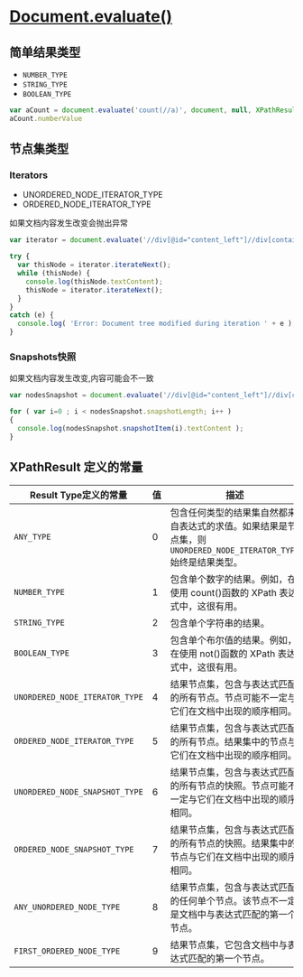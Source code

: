 # [Document.evaluate()](https://developer.mozilla.org/en-US/docs/Web/API/Document/evaluate)

## 简单结果类型

- `NUMBER_TYPE`
- `STRING_TYPE`
- `BOOLEAN_TYPE`

```js
var aCount = document.evaluate('count(//a)', document, null, XPathResult.ANY_TYPE, null );
aCount.numberValue
```

## 节点集类型

### Iterators

- UNORDERED_NODE_ITERATOR_TYPE
- ORDERED_NODE_ITERATOR_TYPE

如果文档内容发生改变会抛出异常

```js
var iterator = document.evaluate('//div[@id="content_left"]//div[contains(@class,"result")]/h3/a', document, null, XPathResult.ORDERED_NODE_ITERATOR_TYPE, null );

try {
  var thisNode = iterator.iterateNext();
  while (thisNode) {
    console.log(thisNode.textContent);
    thisNode = iterator.iterateNext();
  }
}
catch (e) {
  console.log( 'Error: Document tree modified during iteration ' + e );
}
```

### Snapshots快照

如果文档内容发生改变,内容可能会不一致

```js
var nodesSnapshot = document.evaluate('//div[@id="content_left"]//div[contains(@class,"result")]/h3/a', document, null, XPathResult.ORDERED_NODE_SNAPSHOT_TYPE, null );

for ( var i=0 ; i < nodesSnapshot.snapshotLength; i++ )
{
  console.log(nodesSnapshot.snapshotItem(i).textContent );
}
```

## XPathResult 定义的常量

| Result Type定义的常量             | 值  | 描述                                                                                                                   |
| ------------------------------ | --- | ---------------------------------------------------------------------------------------------------------------------- |
| `ANY_TYPE`                     | 0   | 包含任何类型的结果集自然都来自表达式的求值。如果结果是节点集，则`UNORDERED_NODE_ITERATOR_TYPE`始终是结果类型。 |
| `NUMBER_TYPE`                  | 1   | 包含单个数字的结果。例如，在使用 count()函数的 XPath 表达式中，这很有用。                                              |
| `STRING_TYPE`                  | 2   | 包含单个字符串的结果。                                                                                                 |
| `BOOLEAN_TYPE`                 | 3   | 包含单个布尔值的结果。例如，在使用 not()函数的 XPath 表达式中，这很有用。                                              |
| `UNORDERED_NODE_ITERATOR_TYPE` | 4   | 结果节点集，包含与表达式匹配的所有节点。节点可能不一定与它们在文档中出现的顺序相同。                                   |
| `ORDERED_NODE_ITERATOR_TYPE`   | 5   | 结果节点集，包含与表达式匹配的所有节点。结果集中的节点与它们在文档中出现的顺序相同。                                   |
| `UNORDERED_NODE_SNAPSHOT_TYPE` | 6   | 结果节点集，包含与表达式匹配的所有节点的快照。节点可能不一定与它们在文档中出现的顺序相同。                             |
| `ORDERED_NODE_SNAPSHOT_TYPE`   | 7   | 结果节点集，包含与表达式匹配的所有节点的快照。结果集中的节点与它们在文档中出现的顺序相同。                             |
| `ANY_UNORDERED_NODE_TYPE`      | 8   | 结果节点集，包含与表达式匹配的任何单个节点。该节点不一定是文档中与表达式匹配的第一个节点。                             |
| `FIRST_ORDERED_NODE_TYPE`      | 9   | 结果节点集，它包含文档中与表达式匹配的第一个节点。                                                                     |
